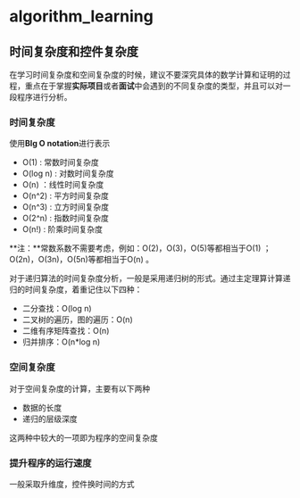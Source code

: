 # algorithm_learning
## 时间复杂度和控件复杂度

在学习时间复杂度和空间复杂度的时候，建议不要深究具体的数学计算和证明的过程，重点在于掌握**实际项目**或者**面试**中会遇到的不同复杂度的类型，并且可以对一段程序进行分析。



### 时间复杂度

使用**BIg O notation**进行表示

- O(1) : 常数时间复杂度
- O(log n) : 对数时间复杂度
- O(n) ：线性时间复杂度
- O(n^2) : 平方时间复杂度
- O(n^3) : 立方时间复杂度
- O(2^n) : 指数时间复杂度
- O(n!) : 阶乘时间复杂度

**注：**常数系数不需要考虑，例如：O(2)，O(3)，O(5)等都相当于O(1) ；O(2n)，O(3n)，O(5n)等都相当于O(n) 。

对于递归算法的时间复杂度分析，一般是采用递归树的形式。通过主定理算计算递归的时间复杂度，着重记住以下四种：

- 二分查找：O(log n)
- 二叉树的遍历，图的遍历：O(n)
- 二维有序矩阵查找：O(n)
- 归并排序：O(n*log n)

### 空间复杂度

对于空间复杂度的计算，主要有以下两种

- 数据的长度
- 递归的层级深度

这两种中较大的一项即为程序的空间复杂度

### 提升程序的运行速度

  一般采取升维度，控件换时间的方式

